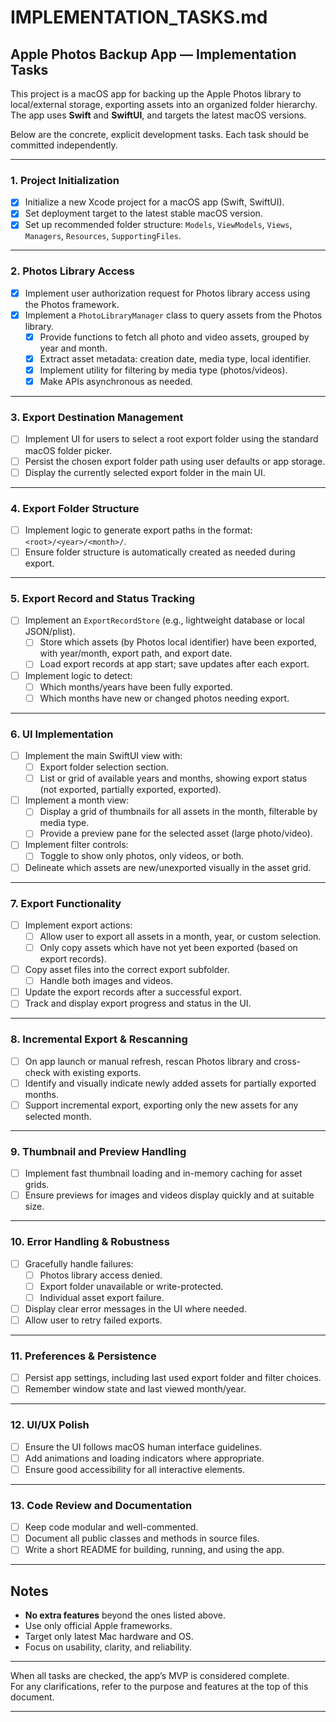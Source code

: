 # IMPLEMENTATION_TASKS.md

## Apple Photos Backup App — Implementation Tasks

This project is a macOS app for backing up the Apple Photos library to
local/external storage, exporting assets into an organized folder hierarchy. The
app uses **Swift** and **SwiftUI**, and targets the latest macOS versions.

Below are the concrete, explicit development tasks. Each task should be
committed independently.

---

### 1. Project Initialization

- [x] Initialize a new Xcode project for a macOS app (Swift, SwiftUI).
- [x] Set deployment target to the latest stable macOS version.
- [x] Set up recommended folder structure: `Models`, `ViewModels`, `Views`,
      `Managers`, `Resources`, `SupportingFiles`.

---

### 2. Photos Library Access

- [x] Implement user authorization request for Photos library access using the
      Photos framework.
- [x] Implement a `PhotoLibraryManager` class to query assets from the Photos
      library.
  - [x] Provide functions to fetch all photo and video assets, grouped by year
        and month.
  - [x] Extract asset metadata: creation date, media type, local identifier.
  - [x] Implement utility for filtering by media type (photos/videos).
  - [x] Make APIs asynchronous as needed.

---

### 3. Export Destination Management

- [ ] Implement UI for users to select a root export folder using the standard
      macOS folder picker.
- [ ] Persist the chosen export folder path using user defaults or app storage.
- [ ] Display the currently selected export folder in the main UI.

---

### 4. Export Folder Structure

- [ ] Implement logic to generate export paths in the format:
      `<root>/<year>/<month>/`.
- [ ] Ensure folder structure is automatically created as needed during export.

---

### 5. Export Record and Status Tracking

- [ ] Implement an `ExportRecordStore` (e.g., lightweight database or local
      JSON/plist).
  - [ ] Store which assets (by Photos local identifier) have been exported, with
        year/month, export path, and export date.
  - [ ] Load export records at app start; save updates after each export.
- [ ] Implement logic to detect:
  - [ ] Which months/years have been fully exported.
  - [ ] Which months have new or changed photos needing export.

---

### 6. UI Implementation

- [ ] Implement the main SwiftUI view with:
  - [ ] Export folder selection section.
  - [ ] List or grid of available years and months, showing export status (not
        exported, partially exported, exported).
- [ ] Implement a month view:
  - [ ] Display a grid of thumbnails for all assets in the month, filterable by
        media type.
  - [ ] Provide a preview pane for the selected asset (large photo/video).
- [ ] Implement filter controls:
  - [ ] Toggle to show only photos, only videos, or both.
- [ ] Delineate which assets are new/unexported visually in the asset grid.

---

### 7. Export Functionality

- [ ] Implement export actions:
  - [ ] Allow user to export all assets in a month, year, or custom selection.
  - [ ] Only copy assets which have not yet been exported (based on export
        records).
- [ ] Copy asset files into the correct export subfolder.
  - [ ] Handle both images and videos.
- [ ] Update the export records after a successful export.
- [ ] Track and display export progress and status in the UI.

---

### 8. Incremental Export & Rescanning

- [ ] On app launch or manual refresh, rescan Photos library and cross-check
      with existing exports.
- [ ] Identify and visually indicate newly added assets for partially exported
      months.
- [ ] Support incremental export, exporting only the new assets for any selected
      month.

---

### 9. Thumbnail and Preview Handling

- [ ] Implement fast thumbnail loading and in-memory caching for asset grids.
- [ ] Ensure previews for images and videos display quickly and at suitable
      size.

---

### 10. Error Handling & Robustness

- [ ] Gracefully handle failures:
  - [ ] Photos library access denied.
  - [ ] Export folder unavailable or write-protected.
  - [ ] Individual asset export failure.
- [ ] Display clear error messages in the UI where needed.
- [ ] Allow user to retry failed exports.

---

### 11. Preferences & Persistence

- [ ] Persist app settings, including last used export folder and filter
      choices.
- [ ] Remember window state and last viewed month/year.

---

### 12. UI/UX Polish

- [ ] Ensure the UI follows macOS human interface guidelines.
- [ ] Add animations and loading indicators where appropriate.
- [ ] Ensure good accessibility for all interactive elements.

---

### 13. Code Review and Documentation

- [ ] Keep code modular and well-commented.
- [ ] Document all public classes and methods in source files.
- [ ] Write a short README for building, running, and using the app.

---

## Notes

- **No extra features** beyond the ones listed above.
- Use only official Apple frameworks.
- Target only latest Mac hardware and OS.
- Focus on usability, clarity, and reliability.

---

When all tasks are checked, the app’s MVP is considered complete.\
For any clarifications, refer to the purpose and features at the top of this
document.

---
